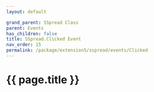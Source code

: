 ```yaml
---
layout: default

grand_parent: SSpread Class
parent: Events
has_children: false
title: SSpread.Clicked Event
nav_order: 15
permalink: /package/extension5/sspread/events/Clicked
---
```

# {{ page.title }}
